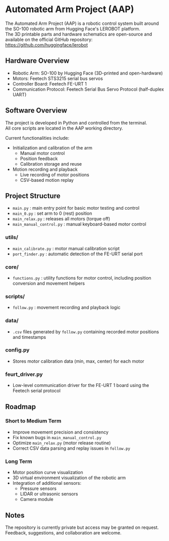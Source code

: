 # Automated Arm Project (AAP)

The Automated Arm Project (AAP) is a robotic control system built around the SO-100 robotic arm from Hugging Face's LEROBOT platform.  
The 3D printable parts and hardware schematics are open-source and available on the official GitHub repository: https://github.com/huggingface/lerobot

## Hardware Overview

- Robotic Arm: SO-100 by Hugging Face (3D-printed and open-hardware)
- Motors: Feetech STS3215 serial bus servos
- Controller Board: Feetech FE-URT 1
- Communication Protocol: Feetech Serial Bus Servo Protocol (half-duplex UART)

## Software Overview

The project is developed in Python and controlled from the terminal.  
All core scripts are located in the AAP working directory.

Current functionalities include:

- Initialization and calibration of the arm
  - Manual motor control
  - Position feedback
  - Calibration storage and reuse
- Motion recording and playback
  - Live recording of motor positions
  - CSV-based motion replay

## Project Structure

- `main.py` : main entry point for basic motor testing and control
- `main_0.py` : set arm to 0 (rest) position
- `main_relax.py` : releases all motors (torque off)
- `main_manual_control.py` : manual keyboard-based motor control

### utils/
- `main_calibrate.py` : motor manual calibration script 
- `port_finder.py` : automatic detection of the FE-URT serial port

### core/
- `functions.py` : utility functions for motor control, including position conversion and movement helpers

### scripts/
- `follow.py` : movement recording and playback logic

### data/
- `.csv` files generated by `follow.py` containing recorded motor positions and timestamps

### config.py
- Stores motor calibration data (min, max, center) for each motor

### feurt_driver.py
- Low-level communication driver for the FE-URT 1 board using the Feetech serial protocol

## Roadmap

### Short to Medium Term
- Improve movement precision and consistency
- Fix known bugs in `main_manual_control.py`
- Optimize `main_relax.py` (motor release routine)
- Correct CSV data parsing and replay issues in `follow.py`

### Long Term
- Motor position curve visualization
- 3D virtual environment visualization of the robotic arm
- Integration of additional sensors:
  - Pressure sensors
  - LIDAR or ultrasonic sensors
  - Camera module
## Notes

The repository is currently private but access may be granted on request.  
Feedback, suggestions, and collaboration are welcome.
